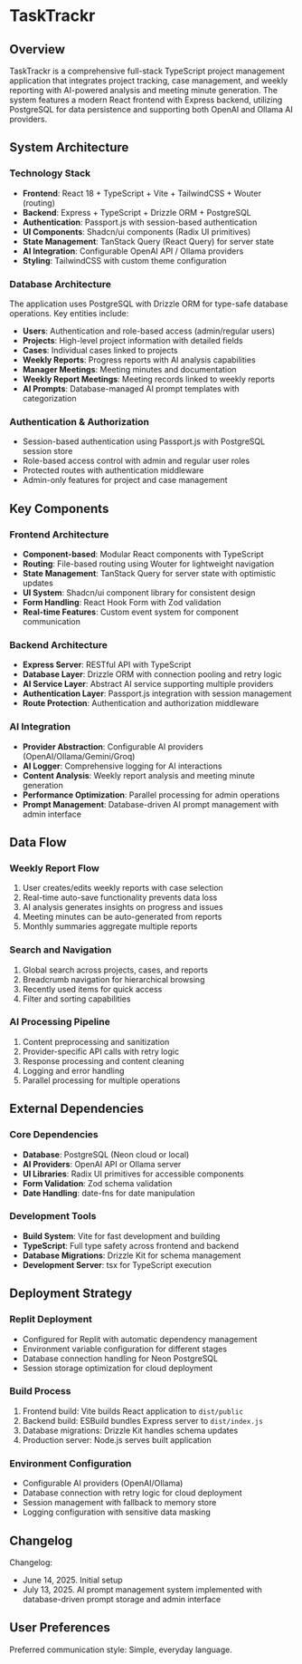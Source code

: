 # TaskTrackr

## Overview

TaskTrackr is a comprehensive full-stack TypeScript project management application that integrates project tracking, case management, and weekly reporting with AI-powered analysis and meeting minute generation. The system features a modern React frontend with Express backend, utilizing PostgreSQL for data persistence and supporting both OpenAI and Ollama AI providers.

## System Architecture

### Technology Stack
- **Frontend**: React 18 + TypeScript + Vite + TailwindCSS + Wouter (routing)
- **Backend**: Express + TypeScript + Drizzle ORM + PostgreSQL
- **Authentication**: Passport.js with session-based authentication
- **UI Components**: Shadcn/ui components (Radix UI primitives)
- **State Management**: TanStack Query (React Query) for server state
- **AI Integration**: Configurable OpenAI API / Ollama providers
- **Styling**: TailwindCSS with custom theme configuration

### Database Architecture
The application uses PostgreSQL with Drizzle ORM for type-safe database operations. Key entities include:

- **Users**: Authentication and role-based access (admin/regular users)
- **Projects**: High-level project information with detailed fields
- **Cases**: Individual cases linked to projects
- **Weekly Reports**: Progress reports with AI analysis capabilities
- **Manager Meetings**: Meeting minutes and documentation
- **Weekly Report Meetings**: Meeting records linked to weekly reports
- **AI Prompts**: Database-managed AI prompt templates with categorization

### Authentication & Authorization
- Session-based authentication using Passport.js with PostgreSQL session store
- Role-based access control with admin and regular user roles
- Protected routes with authentication middleware
- Admin-only features for project and case management

## Key Components

### Frontend Architecture
- **Component-based**: Modular React components with TypeScript
- **Routing**: File-based routing using Wouter for lightweight navigation
- **State Management**: TanStack Query for server state with optimistic updates
- **UI System**: Shadcn/ui component library for consistent design
- **Form Handling**: React Hook Form with Zod validation
- **Real-time Features**: Custom event system for component communication

### Backend Architecture
- **Express Server**: RESTful API with TypeScript
- **Database Layer**: Drizzle ORM with connection pooling and retry logic
- **AI Service Layer**: Abstract AI service supporting multiple providers
- **Authentication Layer**: Passport.js integration with session management
- **Route Protection**: Authentication and authorization middleware

### AI Integration
- **Provider Abstraction**: Configurable AI providers (OpenAI/Ollama/Gemini/Groq)
- **AI Logger**: Comprehensive logging for AI interactions
- **Content Analysis**: Weekly report analysis and meeting minute generation
- **Performance Optimization**: Parallel processing for admin operations
- **Prompt Management**: Database-driven AI prompt management with admin interface

## Data Flow

### Weekly Report Flow
1. User creates/edits weekly reports with case selection
2. Real-time auto-save functionality prevents data loss
3. AI analysis generates insights on progress and issues
4. Meeting minutes can be auto-generated from reports
5. Monthly summaries aggregate multiple reports

### Search and Navigation
1. Global search across projects, cases, and reports
2. Breadcrumb navigation for hierarchical browsing
3. Recently used items for quick access
4. Filter and sorting capabilities

### AI Processing Pipeline
1. Content preprocessing and sanitization
2. Provider-specific API calls with retry logic
3. Response processing and content cleaning
4. Logging and error handling
5. Parallel processing for multiple operations

## External Dependencies

### Core Dependencies
- **Database**: PostgreSQL (Neon cloud or local)
- **AI Providers**: OpenAI API or Ollama server
- **UI Libraries**: Radix UI primitives for accessible components
- **Form Validation**: Zod schema validation
- **Date Handling**: date-fns for date manipulation

### Development Tools
- **Build System**: Vite for fast development and building
- **TypeScript**: Full type safety across frontend and backend
- **Database Migrations**: Drizzle Kit for schema management
- **Development Server**: tsx for TypeScript execution

## Deployment Strategy

### Replit Deployment
- Configured for Replit with automatic dependency management
- Environment variable configuration for different stages
- Database connection handling for Neon PostgreSQL
- Session storage optimization for cloud deployment

### Build Process
1. Frontend build: Vite builds React application to `dist/public`
2. Backend build: ESBuild bundles Express server to `dist/index.js`
3. Database migrations: Drizzle Kit handles schema updates
4. Production server: Node.js serves built application

### Environment Configuration
- Configurable AI providers (OpenAI/Ollama)
- Database connection with retry logic for cloud deployment
- Session management with fallback to memory store
- Logging configuration with sensitive data masking

## Changelog

Changelog:
- June 14, 2025. Initial setup
- July 13, 2025. AI prompt management system implemented with database-driven prompt storage and admin interface

## User Preferences

Preferred communication style: Simple, everyday language.